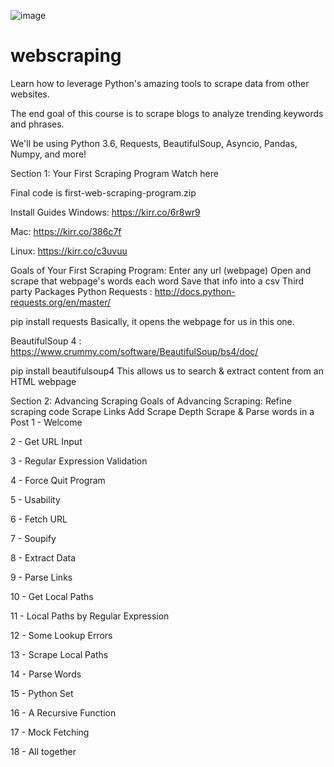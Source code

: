 
![image](https://user-images.githubusercontent.com/59197240/147404312-c1b7ab30-5f82-4df7-bb9d-72fea5697dc4.png)












# webscraping

Learn how to leverage Python's amazing tools to scrape data from other websites.

The end goal of this course is to scrape blogs to analyze trending keywords and phrases.

We'll be using Python 3.6, Requests, BeautifulSoup, Asyncio, Pandas, Numpy, and more!

Section 1: Your First Scraping Program
Watch here

Final code is first-web-scraping-program.zip

Install Guides
Windows: https://kirr.co/6r8wr9

Mac: https://kirr.co/386c7f

Linux: https://kirr.co/c3uvuu

Goals of Your First Scraping Program:
Enter any url (webpage)
Open and scrape that webpage's words each word
Save that info into a csv
Third party Packages
Python Requests : http://docs.python-requests.org/en/master/

pip install requests
Basically, it opens the webpage for us in this one.

BeautifulSoup 4 : https://www.crummy.com/software/BeautifulSoup/bs4/doc/

pip install beautifulsoup4
This allows us to search & extract content from an HTML webpage

Section 2: Advancing Scraping
Goals of Advancing Scraping:
Refine scraping code
Scrape Links
Add Scrape Depth
Scrape & Parse words in a Post
1 - Welcome

2 - Get URL Input

3 - Regular Expression Validation

4 - Force Quit Program

5 - Usability

6 - Fetch URL

7 - Soupify

8 - Extract Data

9 - Parse Links

10 - Get Local Paths

11 - Local Paths by Regular Expression

12 - Some Lookup Errors

13 - Scrape Local Paths

14 - Parse Words

15 - Python Set

16 - A Recursive Function

17 - Mock Fetching

18 - All together
